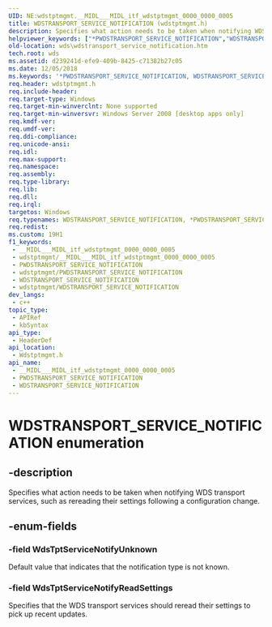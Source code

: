 ```yaml
---
UID: NE:wdstptmgmt.__MIDL___MIDL_itf_wdstptmgmt_0000_0000_0005
title: WDSTRANSPORT_SERVICE_NOTIFICATION (wdstptmgmt.h)
description: Specifies what action needs to be taken when notifying WDS transport services, such as rereading their settings following a configuration change.
helpviewer_keywords: ["*PWDSTRANSPORT_SERVICE_NOTIFICATION","WDSTRANSPORT_SERVICE_NOTIFICATION","WDSTRANSPORT_SERVICE_NOTIFICATION enumeration [Windows Deployment Services]","WdsTptServiceNotifyReadSettings","WdsTptServiceNotifyUnknown","wds.wdstransport_service_notification","wdstptmgmt/WDSTRANSPORT_SERVICE_NOTIFICATION","wdstptmgmt/WdsTptServiceNotifyReadSettings","wdstptmgmt/WdsTptServiceNotifyUnknown"]
old-location: wds\wdstransport_service_notification.htm
tech.root: wds
ms.assetid: d239241d-efe9-409b-8425-c71382b27c05
ms.date: 12/05/2018
ms.keywords: '*PWDSTRANSPORT_SERVICE_NOTIFICATION, WDSTRANSPORT_SERVICE_NOTIFICATION, WDSTRANSPORT_SERVICE_NOTIFICATION enumeration [Windows Deployment Services], WdsTptServiceNotifyReadSettings, WdsTptServiceNotifyUnknown, wds.wdstransport_service_notification, wdstptmgmt/WDSTRANSPORT_SERVICE_NOTIFICATION, wdstptmgmt/WdsTptServiceNotifyReadSettings, wdstptmgmt/WdsTptServiceNotifyUnknown'
req.header: wdstptmgmt.h
req.include-header: 
req.target-type: Windows
req.target-min-winverclnt: None supported
req.target-min-winversvr: Windows Server 2008 [desktop apps only]
req.kmdf-ver: 
req.umdf-ver: 
req.ddi-compliance: 
req.unicode-ansi: 
req.idl: 
req.max-support: 
req.namespace: 
req.assembly: 
req.type-library: 
req.lib: 
req.dll: 
req.irql: 
targetos: Windows
req.typenames: WDSTRANSPORT_SERVICE_NOTIFICATION, *PWDSTRANSPORT_SERVICE_NOTIFICATION
req.redist: 
ms.custom: 19H1
f1_keywords:
 - __MIDL___MIDL_itf_wdstptmgmt_0000_0000_0005
 - wdstptmgmt/__MIDL___MIDL_itf_wdstptmgmt_0000_0000_0005
 - PWDSTRANSPORT_SERVICE_NOTIFICATION
 - wdstptmgmt/PWDSTRANSPORT_SERVICE_NOTIFICATION
 - WDSTRANSPORT_SERVICE_NOTIFICATION
 - wdstptmgmt/WDSTRANSPORT_SERVICE_NOTIFICATION
dev_langs:
 - c++
topic_type:
 - APIRef
 - kbSyntax
api_type:
 - HeaderDef
api_location:
 - Wdstptmgmt.h
api_name:
 - __MIDL___MIDL_itf_wdstptmgmt_0000_0000_0005
 - PWDSTRANSPORT_SERVICE_NOTIFICATION
 - WDSTRANSPORT_SERVICE_NOTIFICATION
---
```


# WDSTRANSPORT_SERVICE_NOTIFICATION enumeration


## -description

Specifies what action needs to be taken when notifying WDS transport services, such as rereading their settings following a configuration change.

## -enum-fields

### -field WdsTptServiceNotifyUnknown

Default value that indicates that the notification type is not known.

### -field WdsTptServiceNotifyReadSettings

Specifies that the WDS transport services should reread their settings to pick up recent updates.

